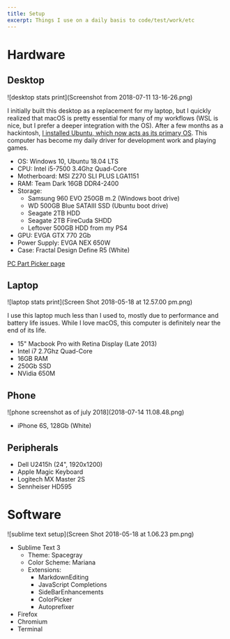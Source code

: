 ```yaml
---
title: Setup
excerpt: Things I use on a daily basis to code/test/work/etc
---
```


# Hardware

## Desktop

![desktop stats print](Screenshot from 2018-07-11 13-16-26.png)

I initially built this desktop as a replacement for my laptop, but I quickly realized that macOS is pretty essential for many of my workflows (WSL is nice, but I prefer a deeper integration with the OS). After a few months as a hackintosh, [I installed Ubuntu, which now acts as its primary OS](/posts/from-mac-to-linux). This computer has become my daily driver for development work and playing games.

- OS: Windows 10, Ubuntu 18.04 LTS
- CPU: Intel i5-7500 3.4Ghz Quad-Core
- Motherboard: MSI Z270 SLI PLUS LGA1151
- RAM: Team Dark 16GB DDR4-2400
- Storage:
  - Samsung 960 EVO 250GB m.2 (Windows boot drive)
  - WD 500GB Blue SATAIII SSD (Ubuntu boot drive)
  - Seagate 2TB HDD
  - Seagate 2TB FireCuda SHDD
  - Leftover 500GB HDD from my PS4
- GPU: EVGA GTX 770 2Gb
- Power Supply: EVGA NEX 650W
- Case: Fractal Design Define R5 (White)

[PC Part Picker page](https://pcpartpicker.com/user/nathanwentworth/saved/gzfXLk)

## Laptop

![laptop stats print](Screen Shot 2018-05-18 at 12.57.00 pm.png)

I use this laptop much less than I used to, mostly due to performance and battery life issues. While I love macOS, this computer is definitely near the end of its life.

- 15" Macbook Pro with Retina Display (Late 2013)
- Intel i7 2.7Ghz Quad-Core
- 16GB RAM
- 250Gb SSD
- NVidia 650M

## Phone

![phone screenshot as of july 2018](2018-07-14 11.08.48.png)

- iPhone 6S, 128Gb (White)

## Peripherals

- Dell U2415h (24", 1920x1200)
- Apple Magic Keyboard
- Logitech MX Master 2S
- Sennheiser HD595

# Software

![sublime text setup](Screen Shot 2018-05-18 at 1.06.23 pm.png)

- Sublime Text 3
  - Theme: Spacegray
  - Color Scheme: Mariana
  - Extensions:
    - MarkdownEditing
    - JavaScript Completions
    - SideBarEnhancements
    - ColorPicker
    - Autoprefixer
- Firefox
- Chromium
- Terminal
